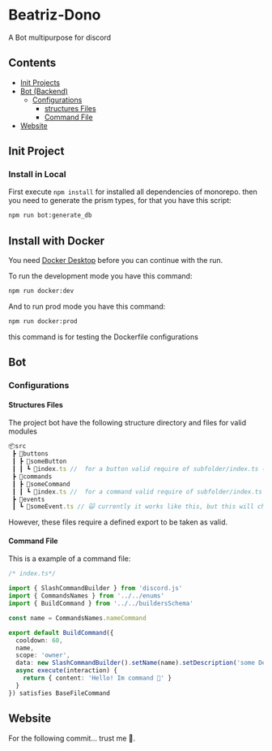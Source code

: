 # Beatriz-Dono

A Bot multipurpose for discord

## Contents

* [Init Projects](#init-project)
* [Bot (Backend)](#bot)
  * [Configurations](#configurations)
    * [structures Files](#structures-files)
    * [Command File](#command-file)
* [Website](#website)

## Init Project

### Install in Local

First execute `npm install` for installed all dependencies of monorepo.
then you need to generate the prism types, for that you have this script:

``` bash
npm run bot:generate_db
```

## Install with Docker

You need [Docker Desktop][docker_desktop] before you can continue with the run.

To run the development mode you have this command:

```bash
npm run docker:dev
```

And to run prod mode you have this command:

```bash
npm run docker:prod
```

this command is for testing the Dockerfile configurations

## Bot

### Configurations

#### Structures Files

The project bot have the following structure directory and files for valid modules

``` js
📦src
 ┣ 📂buttons
 ┃ ┣ 📂someButton
 ┃ ┃ ┗ 📜index.ts //  for a button valid require of subfolder/index.ts (*) 
 ┣ 📂commands
 ┃ ┣ 📂someCommand
 ┃ ┃ ┗ 📜index.ts //  for a command valid require of subfolder/index.ts (*)
 ┣ 📂events
 ┃ ┗ 📜someEvent.ts // 🙀 currently it works like this, but this will change in the future.  
```

However, these files require a defined export to be taken as valid.

#### Command File

This is a example of a command file:

```typescript
/* index.ts*/

import { SlashCommandBuilder } from 'discord.js'
import { CommandsNames } from '../../enums'
import { BuildCommand } from '../../buildersSchema'

const name = CommandsNames.nameCommand

export default BuildCommand({
  cooldown: 60,
  name,
  scope: 'owner',
  data: new SlashCommandBuilder().setName(name).setDescription('some Description'),
  async execute(interaction) {
    return { content: 'Hello! Im command 🎁' }
  }
}) satisfies BaseFileCommand
```

## Website

For the following commit... trust me 🫡.

[docker_desktop]:https://www.docker.com/products/docker-desktop/
